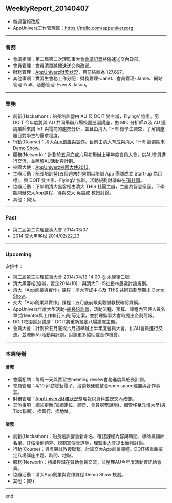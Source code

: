 ## WeeklyReport_20140407

* 每週彙報改版
* AppUniverz工作管理區：https://trello.com/appuniverzorg

----------------------------
### 會務
* 會議相關：第二屆第二次理監事大會[會議記錄](https://drive.google.com/file/d/0Byfxakd_Uoa5cG9KMWt5dXhVbDA/edit?usp=sharing)將儘速送交內政部。
* 會員管理：[會員清單](https://docs.google.com/spreadsheet/ccc?key=0Aq7L8Y46XVAVdHRlWHNPLUdtU1pyR0kyaXdGX2JpRkE&usp=sharing)將儘速送交內政部。
* 財務管理：[AppUniverz財務狀況](http://bit.ly/AU-Finance)，目前結餘為 127,697。
* 其他事項：實習生會務工作分配：財務管理-Janet、會員管理-Jamie、網站管理-Null、活動管理-Even & Jason。

----------------------------
### 業務
* 創新(Hackathon)：船長培訓營由 AU 及 DOIT 雙主辦，FlyingV 協辦。另 DOIT 今年度將與 AU 共同舉辦八場校園巡迴講座，由 MIC 分析師以及 AU 邀請業師來講 IoT 與電商的趨勢分析，並且由清大 THIS 做學生調查，了解講座題目對學生的需求程度。
* 行動(Course)：清大[App創業與實作](https://drive.google.com/folderview?id=0Byfxakd_Uoa5Rmctd3BMSVFCTjg&usp=sharing)。目前由清大育成與清大 THIS 籌劃期末 [Demo Show](https://github.com/AppUniverz/AppUniverz_WeeklyReport_2014/blob/master/WeeklyReport_20140407.md)。
* 服務(Network)：計劃於五月底或六月初舉辦上半年度會員大會，供AU會員進行交流，並瞭解AU活動與計劃。
* 校園大使：[AppUniverz校園大使2013](https://aucampus2013.hackpad.com/)。
* 主辦活動：船長培訓營(五個週末的營期以培訓 App 團隊成立 Start-up 為目標)，與 DOIT 雙主辦、FlyingV 協辦，活動規劃討論串在[FB社團](https://www.facebook.com/groups/620587151369113/)。
* 協辦活動：下學期清大黑客松由清大 THIS 社團主辦，主題為智慧家庭。下學期開辦交大App課程，待與交大 吳毅成 教授討論。
* 其他：(略)。

----------------------------
### Past

* 第二屆第二次理監事大會 2014/03/07 
* 2014 [交大黑客松](http://www.bnext.com.tw/article/view/id/31227) 2014/02/22,23

----------------------------
### Upcoming 

安排中：

* 第二屆第三次理監事大會 2014/04/18  14:00 @ 永康街二號
* 清大黑客松(協辦，暫定2014/10)：與清大THIS社長林展逸討論規劃。
* 清大「App創業與實作」課程：清大育成中心及 THIS 共同策劃學期末 [Demo Show](https://github.com/AppUniverz/AppUniverz_WeeklyReport_2014/blob/master/WeeklyReport_20140407.md)。
* 交大「App創業與實作」課程：五月底前跟吳毅誠教授確認課綱。
* AppUniverz年度大型活動-[船長培訓營](https://drive.google.com/folderview?id=0B67L8Y46XVAVZ3BrZnNYZHowZU0&usp=sharing)，活動流程、預算、課程內容與人員名單(含Mentor與工作執行人員)等定案，並於理監事大會時提出企劃簡報。
* DOIT校園巡迴講座：DOIT將重新擬定八場講座主題。
* 會員大會：計劃於五月底或六月初舉辦上半年度會員大會，供AU會員進行交流，並瞭解AU活動與計劃，討論更多協助或合作機會。

----------------------------
### 本週待辦

#### 會務
* 會議相關：每周一天與實習生meeting review會務進度與船長計劃。
* 會員管理：4/10 拜訪豐藝電子，洽談軟硬體整合open space建置與合作事宜。
* 財務管理：[AppUniverz財務狀況](http://bit.ly/AU-Finance)整理報稅資料並送交內政部。
* 其他事項：網站更新(官網定位、願景、會員服務說明)、網管移至元培大學(與Tico聯繫)、換銀行、換地址。

#### 業務
* 創新(Hackathon)：船長培訓營重新命名、確認課程內容與時間、導師與講師名單、評估活動預算、規劃宣傳管道等，理監事大會提出簡報討論。
* 行動(Course)：與吳毅誠教授聯繫，討論交大App創業課程。DOIT將重新擬定八場講座主題、時間、地點。
* 服務(Network)：持續與潛在贊助會員交流，並整理AU今年度活動資訊給會員。
* 協辦活動：清大App創業與實作課程 Demo Show 規劃。
* 其他：(略)

----------------------------
end.
